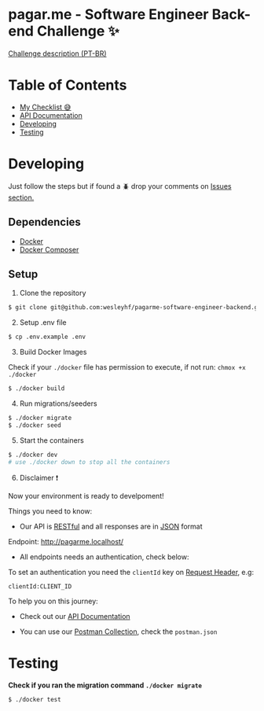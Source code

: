 # pagar.me - Software Engineer Back-end Challenge :sparkles:

<a href="https://github.com/pagarme/vagas/tree/master/desafios/software-engineer-backend" target="_blank">Challenge description (PT-BR)</a>

# Table of Contents

- [My Checklist :sweat_smile:](https://github.com/wesleyhf/pagarme-software-engineer-backend/issues/1)
- [API Documentation](https://github.com/wesleyhf/pagarme-software-engineer-backend/wiki/API-Documentation)
- [Developing](#developing)
- [Testing](#testing)


# Developing

Just follow the steps but if found a :beetle: drop your comments on [Issues section.](https://github.com/wesleyhf/pagarme-software-engineer-backend/issues)

## Dependencies

- <a href="https://docs.docker.com/install/" target="_blank">Docker</a>
- <a href="https://docs.docker.com/compose/install/" target="_blank">Docker Composer</a>

## Setup

1. Clone the repository

```sh
$ git clone git@github.com:wesleyhf/pagarme-software-engineer-backend.git
```

2. Setup .env file

```sh
$ cp .env.example .env
```

3. Build Docker Images

Check if your `./docker` file has permission to execute, if not run: `chmox +x ./docker`

```sh
$ ./docker build
```

4. Run migrations/seeders

```sh
$ ./docker migrate
$ ./docker seed
```

5. Start the containers

```sh
$ ./docker dev
# use ./docker down to stop all the containers
```

6. Disclaimer :exclamation:

Now your environment is ready to develpoment!

Things you need to know:

- Our API is [RESTful](https://en.wikipedia.org/wiki/Representational_state_transfer) and all responses are in [JSON](http://www.json.org/) format

Endpoint: http://pagarme.localhost/

- All endpoints needs an authentication, check below:

To set an authentication you need the `clientId` key on [Request Header](https://developer.mozilla.org/en-US/docs/Web/HTTP/Headers), e.g:

```
clientId:CLIENT_ID
```

To help you on this journey:

- Check out our [API Documentation](https://github.com/wesleyhf/pagarme-software-engineer-backend/wiki/API-Documentation)

- You can use our [Postman Collection](https://learning.getpostman.com/docs/postman/collections/intro-to-collections/), check the `postman.json`

# Testing

**Check if you ran the migration command `./docker migrate`**

```sh
$ ./docker test
```

